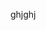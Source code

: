 <!--t Tips Menghadapi Dosen Penguji Saat Sidang Tugas AKhir/Skripsi t-->
<!--d khjhg d-->
<!--tag informatika,pemrograman,kuliah,programmer,skripsi,tugas akhir tag-->
<!--image hjghj image-->

ghjghj